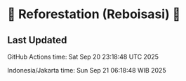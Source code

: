 
# 🌳 Reforestation (Reboisasi) 🌲

## Last Updated

GitHub Actions time: Sat Sep 20 23:18:48 UTC 2025

Indonesia/Jakarta time: Sun Sep 21 06:18:48 WIB 2025
